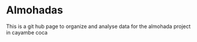 # Almohadas
This is a git hub page to organize and analyse data for the almohada project in cayambe coca
